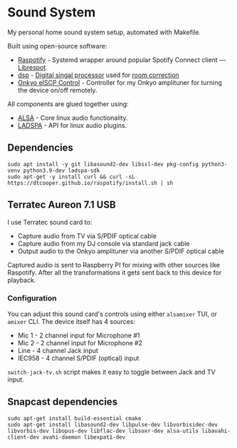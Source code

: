# Sound System
My personal home sound system setup, automated with Makefile.

Built using open-source software:
 * [Raspotify](https://github.com/dtcooper/raspotify) - Systemd wrapper around popular Spotify Connect client — [Librespot](https://github.com/librespot-org/librespot).
 * [dsp](https://github.com/bmc0/dsp) - [Digital singal processor](https://en.wikipedia.org/wiki/Digital_signal_processor) used for [room correction](https://en.wikipedia.org/wiki/Digital_room_correction)
 * [Onkyo eISCP Control](https://github.com/miracle2k/onkyo-eiscp) - Controller for my Onkyo amplituner for turning the device on/off remotely.

All components are glued together using:
 * [ALSA](https://www.alsa-project.org/wiki/Main_Page) - Core linux audio functionality.
 * [LADSPA](https://www.ladspa.org/) - API for linux audio plugins.

## Dependencies
```
sudo apt install -y git libasound2-dev libssl-dev pkg-config python3-venv python3.9-dev ladspa-sdk
sudo apt-get -y install curl && curl -sL https://dtcooper.github.io/raspotify/install.sh | sh
```

## Terratec Aureon 7.1 USB
I use Terratec sound card to:
 * Capture audio from TV via S/PDIF optical cable
 * Capture audio from my DJ console via standard jack cable
 * Output audio to the Onkyo amplituner via another S/PDIF optical cable

Captured audio is sent to Raspberry PI for mixing with other sources like Raspotify.
After all the transformations it gets sent back to this device for playback.

### Configuration
You can adjust this sound card's controls using either `alsamixer` TUI, or `amixer` CLI.
The device itself has 4 sources:
 * Mic 1 - 2 channel input for Microphone #1
 * Mic 2 - 2 channel input for Microphone #2
 * Line - 4 channel Jack input
 * IEC958 - 4 channel S/PDIF (optical) input

`switch-jack-tv.sh` script makes it easy to toggle between Jack and TV input.

## Snapcast dependencies
```
sudo apt-get install build-essential cmake
sudo apt-get install libasound2-dev libpulse-dev libvorbisidec-dev libvorbis-dev libopus-dev libflac-dev libsoxr-dev alsa-utils libavahi-client-dev avahi-daemon libexpat1-dev
```
